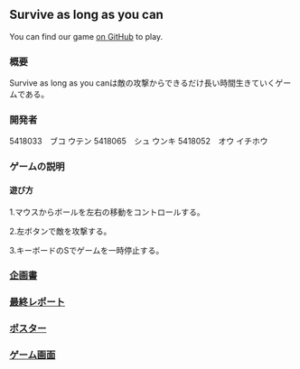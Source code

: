 ## Survive as long as you can

You can find our game [on GitHub](https://github.com/5418052ou/Game) to play.

### 概要

Survive as long as you canは敵の攻撃からできるだけ長い時間生きていくゲームである。

### 開発者

5418033　ブコ ウテン
5418065　シュ ウンキ
5418052　オウ イチホウ

### ゲームの説明

#### 遊び方

1.マウスからボールを左右の移動をコントロールする。

2.左ボタンで敵を攻撃する。

3.キーボードのSでゲームを一時停止する。

###  [企画書](https://github.com/5418065shuunki/shuunki.github.io/blob/master/dc1_2020_08.pdf)
###  [最終レポート]()
###  [ポスター](https://github.com/5418065shuunki/shuunki.github.io/blob/master/%E3%83%9D%E3%82%B9%E3%82%BF%E3%83%BC.png)
###  [ゲーム画面](https://github.com/5418065shuunki/shuunki.github.io/blob/master/%E3%83%9D%E3%82%B9%E3%82%BF%E3%83%BC2.PNG)
